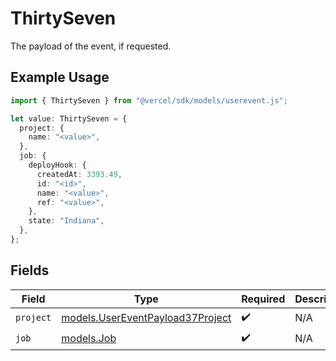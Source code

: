 # ThirtySeven

The payload of the event, if requested.

## Example Usage

```typescript
import { ThirtySeven } from "@vercel/sdk/models/userevent.js";

let value: ThirtySeven = {
  project: {
    name: "<value>",
  },
  job: {
    deployHook: {
      createdAt: 3393.49,
      id: "<id>",
      name: "<value>",
      ref: "<value>",
    },
    state: "Indiana",
  },
};
```

## Fields

| Field                                                                      | Type                                                                       | Required                                                                   | Description                                                                |
| -------------------------------------------------------------------------- | -------------------------------------------------------------------------- | -------------------------------------------------------------------------- | -------------------------------------------------------------------------- |
| `project`                                                                  | [models.UserEventPayload37Project](../models/usereventpayload37project.md) | :heavy_check_mark:                                                         | N/A                                                                        |
| `job`                                                                      | [models.Job](../models/job.md)                                             | :heavy_check_mark:                                                         | N/A                                                                        |